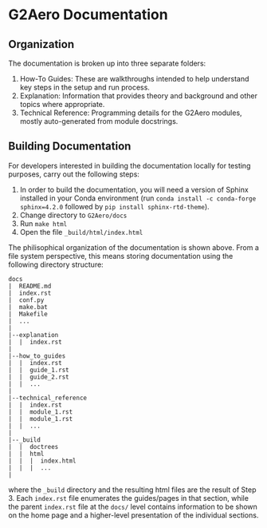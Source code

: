 # G2Aero Documentation

## Organization

The documentation is broken up into three separate folders:

1. How-To Guides: These are walkthroughs intended to help understand key steps in the setup and run process.
2. Explanation: Information that provides theory and background and other topics where appropriate.
3. Technical Reference: Programming details for the G2Aero modules, mostly auto-generated from module docstrings.

## Building Documentation

For developers interested in building the documentation locally for testing purposes, carry out the following steps:

1. In order to build the documentation, you will need a version of Sphinx installed in your Conda environment (run `conda install -c conda-forge sphinx=4.2.0` followed by `pip install sphinx-rtd-theme`).
2. Change directory to `G2Aero/docs`
3. Run `make html`
4. Open the file `_build/html/index.html`

The philisophical organization of the documentation is shown above.  From a file system perspective, this means storing documentation using the following directory structure:

```
docs
|  README.md
|  index.rst
|  conf.py
|  make.bat
|  Makefile
|  ...
|
|--explanation
|  |  index.rst
|
|--how_to_guides
|  |  index.rst
|  |  guide_1.rst
|  |  guide_2.rst
|  |  ...
|
|--technical_reference
|  |  index.rst
|  |  module_1.rst
|  |  module_1.rst
|  |  ...
|
|--_build
|  |  doctrees
|  |  html
|  |  |  index.html
|  |  |  ...
|

```

where the `_build` directory and the resulting html files are the result of Step 3.  Each `index.rst` file enumerates the guides/pages in that section, while the parent `index.rst` file at the `docs/` level contains information to be shown on the home page and a higher-level presentation of the individual sections.